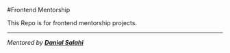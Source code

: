 #Frontend Mentorship

This Repo is for frontend mentorship projects.
<hr>

<em align="center">Mentored by <a href="https://github.com/dansalahi"><b>Danial Salahi</b></a></em>